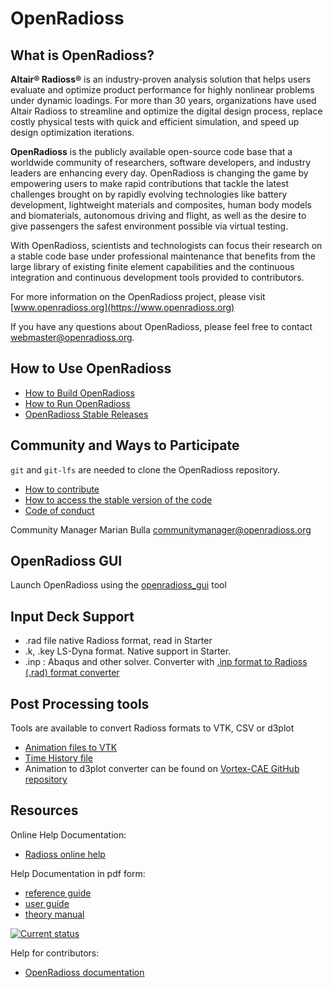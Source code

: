 # OpenRadioss

## What is OpenRadioss?

**Altair® Radioss®** is an industry-proven analysis solution that helps users evaluate and optimize product performance for highly nonlinear problems under dynamic loadings. For more than 30 years, organizations have used Altair Radioss to streamline and optimize the digital design process, replace costly physical tests with quick and efficient simulation, and speed up design optimization iterations.

**OpenRadioss** is the publicly available open-source code base that a worldwide community of researchers, software developers, and industry leaders are enhancing every day. OpenRadioss is changing the game by empowering users to make rapid contributions that tackle the latest challenges brought on by rapidly evolving technologies like battery development, lightweight materials and composites, human body models and biomaterials, autonomous driving and flight, as well as the desire to give passengers the safest environment possible via virtual testing.

With OpenRadioss, scientists and technologists can focus their research on a stable code base under professional maintenance that benefits from the large library of existing finite element capabilities and the continuous integration and continuous development tools provided to contributors.

For more information on the OpenRadioss project, please visit [www.openradioss.org](https://www.openradioss.org)

If you have any questions about OpenRadioss, please feel free to contact <webmaster@openradioss.org>.

## How to Use OpenRadioss

* [How to Build OpenRadioss](HOWTO.md)
* [How to Run OpenRadioss](INSTALL.md)
* [OpenRadioss Stable Releases](RELEASES.md)

## Community and Ways to Participate

`git` and `git-lfs` are needed to clone the OpenRadioss repository.

* [How to contribute](CONTRIBUTING.md)
* [How to access the stable version of the code](Stable_code.md)
* [Code of conduct](CODE_OF_CONDUCT.md)

Community Manager
Marian Bulla
<communitymanager@openradioss.org>  

## OpenRadioss GUI

Launch OpenRadioss using the [openradioss_gui](doc/openradioss_gui.md) tool

## Input Deck Support

* .rad file native Radioss format, read in Starter
* .k, .key LS-Dyna format. Native support in Starter.
* .inp : Abaqus and other solver. Converter with [.inp format to Radioss (.rad) format converter](https://github.com/OpenRadioss/Tools/tree/main/input_converters/inp2rad)

## Post Processing tools

Tools are available to convert Radioss formats to VTK, CSV or d3plot

* [Animation files to VTK](https://github.com/OpenRadioss/Tools/tree/main/output_converters/anim_to_vtk)
* [Time History file](https://github.com/OpenRadioss/Tools/tree/main/output_converters/th_to_csv)
* Animation to d3plot converter can be found on [Vortex-CAE GitHub repository](https://github.com/Vortex-CAE/Vortex-Radioss)

## Resources

Online Help Documentation:

* [Radioss online help](https://help.altair.com/hwsolvers/rad/index.htm)

Help Documentation in pdf form:

* [reference guide](https://2022.help.altair.com/2022/simulation/pdfs/radopen/AltairRadioss_2022_ReferenceGuide.pdf)  
* [user guide](https://2022.help.altair.com/2022/simulation/pdfs/radopen/AltairRadioss_2022_UserGuide.pdf)  
* [theory manual](https://2022.help.altair.com/2022/simulation/pdfs/radopen/AltairRadioss_2022_TheoryManual.pdf)  

[![Current status](https://github.com/OpenRadioss/OpenRadioss/actions/workflows/prmerge_ci_main.yml/badge.svg)](https://github.com/OpenRadioss/OpenRadioss/actions/workflows/prmerge_ci_main.yml)

Help for contributors:

* [OpenRadioss documentation](https://openradioss.atlassian.net/wiki/spaces/OPENRADIOSS/pages/1016047/OpenRadioss+Documentation)
